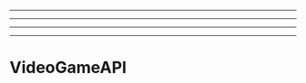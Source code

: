 --------------------------------------------------------------------------------------------
----------------------------------------------------------------------------------------------------
----------------------------------------------------------------------------------------------------
-------------------------------------------------------
# VideoGameAPI
